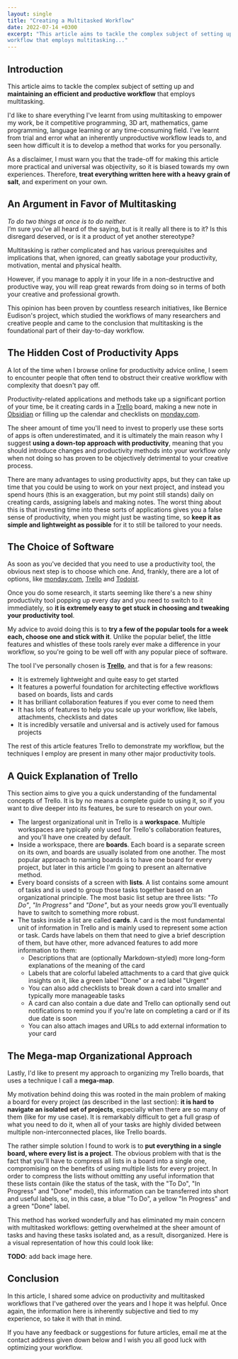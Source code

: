```yaml
---
layout: single
title: "Creating a Multitasked Workflow"
date: 2022-07-14 +0300
excerpt: "This article aims to tackle the complex subject of setting up and maintaining an efficient and productive
workflow that employs multitasking..."
---
```


## Introduction

This article aims to tackle the complex subject of setting up and **maintaining an efficient and productive workflow**
that employs multitasking.

I'd like to share everything I've learnt from using multitasking to empower my work, be it competitive programming,
3D art, mathematics, game programming, language learning or any time-consuming field. I've learnt from trial and error
what an inherently unproductive workflow leads to, and seen how difficult it is to develop a method that works for you personally.

As a disclaimer, I must warn you that the trade-off for making this article more practical and universal was
objectivity, so it is biased towards my own experiences. Therefore, **treat everything written here with a heavy grain
of salt**, and experiment on your own.

## An Argument in Favor of Multitasking

_To do two things at once is to do neither._\
I’m sure you’ve all heard of the saying, but is it really all there is to it? Is this disregard deserved, or is it a
 product of yet another stereotype?

Multitasking is rather complicated and has various prerequisites and implications that, when ignored, can greatly
 sabotage your productivity, motivation, mental and physical health.

However, if you manage to apply it in your life in a non-destructive and productive way, you will reap great rewards
 from doing so in terms of both your creative and professional growth.

This opinion has been proven by countless research initiatives, like Bernice Eudison's project, which studied the
 workflows of many researchers and creative people and came to the conclusion that multitasking is the foundational
part of their day-to-day workflow.

## The Hidden Cost of Productivity Apps

A lot of the time when I browse online for productivity advice online, I seem to encounter people that often tend to
obstruct their creative workflow with complexity that doesn't pay off.

Productivity-related applications and methods take up a significant portion of your time, be it creating cards in a
[Trello](https://trello.com) board, making a new note in [Obsidian](https://obsidian.md) or filling up the calendar
and checklists on [monday.com](https://monday.com).

The sheer amount of time you'll need to invest to properly use these sorts of apps is often underestimated, and it is
 ultimately the main reason why I suggest **using a down-top approach with productivity**, meaning that you should
 introduce changes and productivity methods into your workflow only when not doing so has proven to be objectively
 detrimental to your creative process.

There are many advantages to using productivity apps, but they can take up time that you could be using to work on your
next project, and instead you spend hours (this is an exaggeration, but my point still stands) daily on creating cards,
assigning labels and making notes. The worst thing about this is that investing time into these sorts of applications
gives you a false sense of productivity, when you might just be wasting time, so **keep it as simple and lightweight
as possible** for it to still be tailored to your needs.

## The Choice of Software

As soon as you've decided that you need to use a productivity tool, the obvious next step is to choose which one.
And, frankly, there are a lot of options, like [monday.com](https://monday.com), [Trello](https://trello.com) and [Todoist](https://todoist.com/).

Once you do some research, it starts seeming like there's a new shiny productivity tool popping up every day and
you need to switch to it immediately, so **it is extremely easy to get stuck in choosing and tweaking your productivity
tool**.

My advice to avoid doing this is to **try a few of the popular tools for a week each, choose one and stick with it**.
Unlike the popular belief, the little features and whistles of these tools rarely ever make a difference in your
 workflow, so you're going to be well off with any popular piece of software.

The tool I've personally chosen is **[Trello](https://trello.com)**, and that is for a few reasons:

- It is extremely lightweight and quite easy to get started
- It features a powerful foundation for architecting effective workflows based on boards, lists and cards
- It has brilliant collaboration features if you ever come to need them
- It has lots of features to help you scale up your workflow, like labels, attachments, checklists and dates
- It is incredibly versatile and universal and is actively used for famous projects

The rest of this article features Trello to demonstrate my workflow, but the techniques I employ are present
in many other major productivity tools.

## A Quick Explanation of Trello

This section aims to give you a quick understanding of the fundamental concepts of Trello. It is by no means
a complete guide to using it, so if you want to dive deeper into its features, be sure to research on your own.

- The largest organizational unit in Trello is a **workspace**. Multiple workspaces are typically only used for Trello's
  collaboration features, and you'll have one created by default.
- Inside a workspace, there are **boards**. Each board is a separate screen on its own, and boards are usually isolated
  from one another. The most popular approach to naming boards is to have one board for every project, but later in this
  article I'm going to present an alternative method.
- Every board consists of a screen with **lists**. A list contains some amount of tasks and is used to group those tasks
  together based on an organizational principle. The most basic list setup are three lists: _"To Do"_, _"In Progress"_
  and _"Done"_, but as your needs grow you'll eventually have to switch to something more robust.
- The tasks inside a list are called **cards**. A card is the most fundamental unit of information in Trello and is
  mainly used to represent some action or task. Cards have labels on them that need to give a brief description of them,
  but have other, more advanced features to add more information to them:
    - Descriptions that are (optionally Markdown-styled) more long-form explanations of the meaning of the card
    - Labels that are colorful labeled attachments to a card that give quick insights on it, like a green label "Done"
      or a red label "Urgent"
    - You can also add checklists to break down a card into smaller and typically more manageable tasks
    - A card can also contain a due date and Trello can optionally send out notifications to remind you if you're late
      on completing a card or if its due date is soon
    - You can also attach images and URLs to add external information to your card

## The Mega-map Organizational Approach

Lastly, I'd like to present my approach to organizing my Trello boards, that uses a technique I call a **mega-map**.

My motivation behind doing this was rooted in the main problem of making a board for every project (as described in the
last section): **it is hard to navigate an isolated set of projects**, especially when there are so many of them (like
for my use case). It is remarkably difficult to get a full grasp of what you need to do it, when all of your tasks are
highly divided between multiple non-interconnected places, like Trello boards.

The rather simple solution I found to work is to **put everything in a single board, where every list is a project**.
The obvious problem with that is the fact that you'll have to compress all lists in a board into a single one,
compromising on the benefits of using multiple lists for every project. In order to compress the lists without omitting
any useful information that these lists contain (like the status of the task, with the "To Do", "In Progress" and 
"Done" model), this information can be transferred into short and useful labels, so, in this case, a blue "To Do",
a yellow "In Progress" and a green "Done" label.

This method has worked wonderfully and has eliminated my main concern with multitasked workflows: getting overwhelmed
at the sheer amount of tasks and having these tasks isolated and, as a result, disorganized. Here is a visual 
representation of how this could look like:

**TODO**: add back image here.

## Conclusion

In this article, I shared some advice on productivity and multitasked workflows that I've gathered over the years and
I hope it was helpful.
Once again, the information here is inherently subjective and tied to my experience, so take it
with that in mind.

If you have any feedback or suggestions for future articles, email me at the contact address given down below and
I wish you all good luck with optimizing your workflow.
